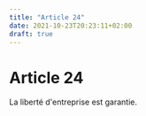 ```yaml
---
title: "Article 24"
date: 2021-10-23T20:23:11+02:00
draft: true
---
```


# Article 24

La liberté d'entreprise est garantie.
